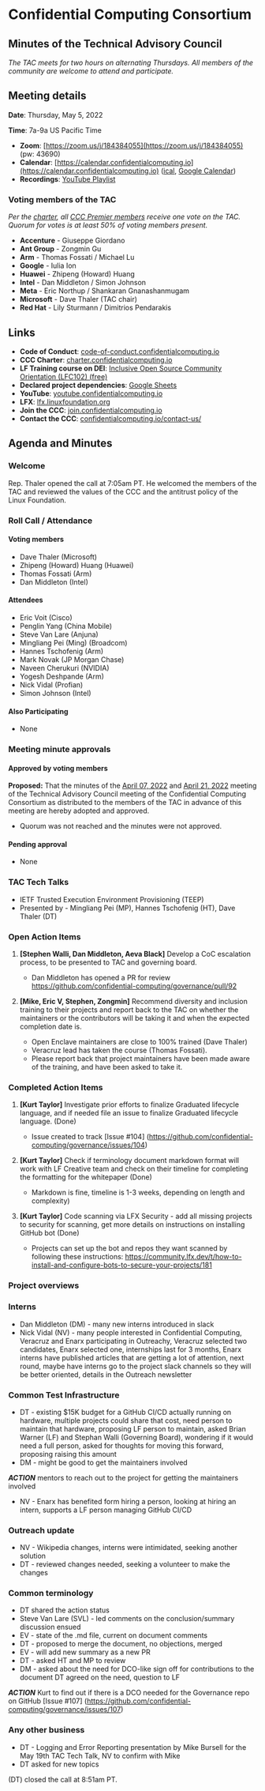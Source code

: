 # Confidential Computing Consortium 
## Minutes of the Technical Advisory Council 

*The TAC meets for two hours on alternating Thursdays. All members of the community are welcome to attend and participate.*

## Meeting details

**Date**: Thursday, May 5, 2022

**Time**: 7a-9a US Pacific Time

* **Zoom**: [https://zoom.us/j/184384055](https://zoom.us/j/184384055) (pw: 43690)
* **Calendar**: [https://calendar.confidentialcomputing.io](https://calendar.confidentialcomputing.io) ([ical](https://calendar.google.com/calendar/ical/c_c0pcihr7n2n1k3a38i32d9ag10%40group.calendar.google.com/public/basic.ics), [Google Calendar](https://calendar.google.com/calendar/u/0/r?cid=c_c0pcihr7n2n1k3a38i32d9ag10@group.calendar.google.com))
* **Recordings**: [YouTube Playlist](https://www.youtube.com/playlist?list=PLmfkUJc39uMjaB_I1dYW72I44kr9QzG_B)

### Voting members of the TAC

*Per the [charter](https://charter.confidentialcomputing.io), all [CCC Premier members](https://confidentialcomputing.io/members/) receive one vote on the TAC. Quorum for votes is at least 50% of voting members present.*

* **Accenture** - Giuseppe Giordano
* **Ant Group** - Zongmin Gu
* **Arm** - Thomas Fossati / Michael Lu
* **Google** - Iulia Ion
* **Huawei** - Zhipeng (Howard) Huang
* **Intel** - Dan Middleton / Simon Johnson
* **Meta** - Eric Northup / Shankaran Gnanashanmugam
* **Microsoft** - Dave Thaler (TAC chair)
* **Red Hat** - Lily Sturmann / Dimitrios Pendarakis

## Links

* **Code of Conduct**: [code-of-conduct.confidentialcomputing.io](https://code-of-conduct.confidentialcomputing.io)
* **CCC Charter**: [charter.confidentialcomputing.io](https://charter.confidentialcomputing.io)
* **LF Training course on DEI**: [Inclusive Open Source Community Orientation (LFC102) (free)](https://training.linuxfoundation.org/training/inclusive-open-source-community-orientation-lfc102/)
* **Declared project dependencies**: [Google Sheets](https://docs.google.com/spreadsheets/d/1UKnbbGWXYLjnPZsox3zmYo59nv3XSXjePfas5E2fER0/edit#gid=0)
* **YouTube**: [youtube.confidentialcomputing.io](https://youtube.confidentialcomputing.io)
* **LFX**: [lfx.linuxfoundation.org](https://lfx.linuxfoundation.org)
* **Join the CCC**: [join.confidentialcomputing.io](https://join.confidentialcomputing.io)
* **Contact the CCC**: [confidentialcomputing.io/contact-us/](https://confidentialcomputing.io/contact-us/)

## Agenda and Minutes

### Welcome
Rep. Thaler opened the call at 7:05am PT. He welcomed the members of the TAC and reviewed the values of the CCC and the antitrust policy of the Linux Foundation.

### Roll Call / Attendance
#### Voting members
* Dave Thaler (Microsoft)
* Zhipeng (Howard) Huang (Huawei)
* Thomas Fossati (Arm)
* Dan Middleton (Intel)

#### Attendees
* Eric Voit (Cisco)
* Penglin Yang (China Mobile)
* Steve Van Lare (Anjuna)
* Mingliang Pei (Ming) (Broadcom)
* Hannes Tschofenig (Arm)
* Mark Novak (JP Morgan Chase)
* Naveen Cherukuri (NVIDIA)
* Yogesh Deshpande (Arm)
* Nick Vidal (Profian)
* Simon Johnson (Intel)

#### Also Participating  
 * None

### Meeting minute approvals
#### Approved by voting members

**Proposed:** That the minutes of the [April 07, 2022](../2022-04-07/TAC_Minutes-2022-04-07.pdf) and [April 21, 2022](../2022-04-21/TAC_Minutes-2022-04-21.pdf) meeting of the Technical Advisory Council meeting of the Confidential Computing Consortium as distributed to the members of the TAC in advance of this meeting are hereby adopted and approved.

 * Quorum was not reached and the minutes were not approved.
 
#### Pending approval
 * None

### TAC Tech Talks
 *  IETF Trusted Execution Environment Provisioning (TEEP)
 *  Presented by - Mingliang Pei (MP), Hannes Tschofenig (HT), Dave Thaler (DT)


### Open Action Items
1. **[Stephen Walli, Dan Middleton, Aeva Black]** Develop a CoC escalation process, to be presented to TAC and governing board.
    * Dan Middleton has opened a PR for review https://github.com/confidential-computing/governance/pull/92

1. **[Mike, Eric V, Stephen, Zongmin]** Recommend diversity and inclusion training to their projects and report back to the TAC on whether the maintainers or the contributors will be taking it and when the expected completion date is.
    * Open Enclave maintainers are close to 100% trained (Dave Thaler)
    * Veracruz lead has taken the course (Thomas Fossati).
    * Please report back that project maintainers have been made aware of the training, and have been asked to take it.

### Completed Action Items
1. **[Kurt Taylor]** Investigate prior efforts to finalize Graduated lifecycle language, and if needed file an issue to finalize Graduated lifecycle language. (Done)
   * Issue created to track [Issue #104] (https://github.com/confidential-computing/governance/issues/104)

2. **[Kurt Taylor]** Check if terminology document markdown format will work with LF Creative team and check on their timeline for completing the formatting for the whitepaper (Done)
   * Markdown is fine, timeline is 1-3 weeks, depending on length and complexity)

2. **[Kurt Taylor]** Code scanning via LFX Security - add all missing projects to security for scanning, get more details on instructions on installing GitHub bot (Done) 
    * Projects can set up the bot and repos they want scanned by following these instructions: https://community.lfx.dev/t/how-to-install-and-configure-bots-to-secure-your-projects/181

### Project overviews


### Interns
* Dan Middleton (DM) - many new interns introduced in slack
* Nick Vidal (NV) - many people interested in Confidential Computing, Veracruz and Enarx participating in Outreachy, Veracruz selected two candidates, Enarx selected one, internships last for 3 months, Enarx interns have published articles that are getting a lot of attention, next round, maybe have interns go to the project slack channels so they will be better oriented, details in the Outreach newsletter 

### Common Test Infrastructure
 * DT - existing $15K budget for a GitHub CI/CD actually running on hardware, multiple projects could share that cost, need person to maintain that hardware, proposing LF person to maintain, asked Brian Warner (LF) and Stephan Walli (Governing Board), wondering if it would need a full person, asked for thoughts for moving this forward, proposing raising this amount
 * DM - might be good to get the maintainers involved
 
 ***ACTION*** mentors to reach out to the project for getting the maintainers involved
 
 * NV - Enarx has benefited form hiring a person, looking at hiring an intern, supports a LF person managing GitHub CI/CD

### Outreach update

* NV - Wikipedia changes, interns were intimidated, seeking another solution
* DT - reviewed changes needed, seeking a volunteer to make the changes

### Common terminology

 * DT shared the action status
 * Steve Van Lare (SVL) - led comments on the conclusion/summary discussion ensued
 * EV - state of the .md file, current on document comments
 * DT - proposed to merge the document, no objections, merged
 * EV - will add new summary as a new PR
 * DT - asked HT and MP to review
 * DM - asked about the need for DCO-like sign off for contributions to the document DT agreed on the need, question to LF
 
 ***ACTION***  Kurt to find out if there is a DCO needed for the Governance repo on GitHub [Issue #107] (https://github.com/confidential-computing/governance/issues/107)


### Any other business
* DT - Logging and Error Reporting presentation by Mike Bursell for the May 19th TAC Tech Talk, NV to confirm with Mike
* DT asked for new topics


(DT) closed the call at 8:51am PT.
